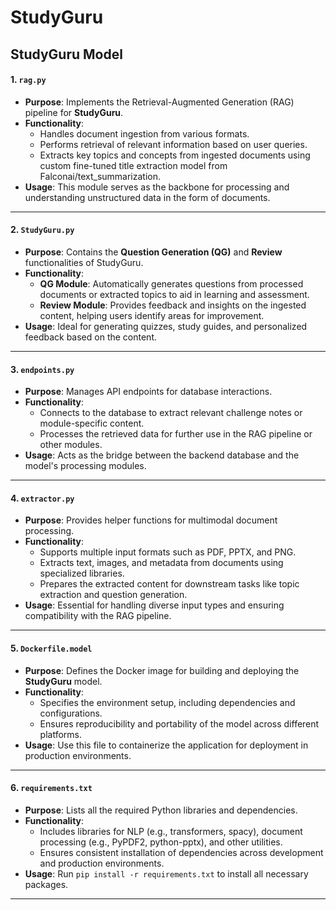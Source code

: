 # StudyGuru

## StudyGuru Model 

#### 1. `rag.py`
- **Purpose**: Implements the Retrieval-Augmented Generation (RAG) pipeline for **StudyGuru**.
- **Functionality**:
  - Handles document ingestion from various formats.
  - Performs retrieval of relevant information based on user queries.
  - Extracts key topics and concepts from ingested documents using custom fine-tuned title extraction model from Falconai/text_summarization.
- **Usage**: This module serves as the backbone for processing and understanding unstructured data in the form of documents.

---

#### 2. `StudyGuru.py`
- **Purpose**: Contains the **Question Generation (QG)** and **Review** functionalities of StudyGuru.
- **Functionality**:
  - **QG Module**: Automatically generates questions from processed documents or extracted topics to aid in learning and assessment.
  - **Review Module**: Provides feedback and insights on the ingested content, helping users identify areas for improvement.
- **Usage**: Ideal for generating quizzes, study guides, and personalized feedback based on the content.

---

#### 3. `endpoints.py`
- **Purpose**: Manages API endpoints for database interactions.
- **Functionality**:
  - Connects to the database to extract relevant challenge notes or module-specific content.
  - Processes the retrieved data for further use in the RAG pipeline or other modules.
- **Usage**: Acts as the bridge between the backend database and the model's processing modules.

---

#### 4. `extractor.py`
- **Purpose**: Provides helper functions for multimodal document processing.
- **Functionality**:
  - Supports multiple input formats such as PDF, PPTX, and PNG.
  - Extracts text, images, and metadata from documents using specialized libraries.
  - Prepares the extracted content for downstream tasks like topic extraction and question generation.
- **Usage**: Essential for handling diverse input types and ensuring compatibility with the RAG pipeline.

---

#### 5. `Dockerfile.model`
- **Purpose**: Defines the Docker image for building and deploying the **StudyGuru** model.
- **Functionality**:
  - Specifies the environment setup, including dependencies and configurations.
  - Ensures reproducibility and portability of the model across different platforms.
- **Usage**: Use this file to containerize the application for deployment in production environments.

---

#### 6. `requirements.txt`
- **Purpose**: Lists all the required Python libraries and dependencies.
- **Functionality**:
  - Includes libraries for NLP (e.g., transformers, spacy), document processing (e.g., PyPDF2, python-pptx), and other utilities.
  - Ensures consistent installation of dependencies across development and production environments.
- **Usage**: Run `pip install -r requirements.txt` to install all necessary packages.

---
